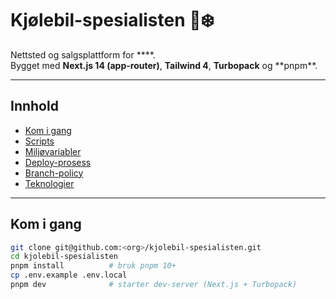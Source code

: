 # Kjølebil-spesialisten 🚚❄️

Nettsted og salgsplattform for \***\*.  
Bygget med **Next.js 14 (app-router)**, **Tailwind 4**, **Turbopack** og **pnpm\*\*.

---

## Innhold

- [Kom i gang](#kom-i-gang)
- [Scripts](#scripts)
- [Miljøvariabler](#miljøvariabler)
- [Deploy-prosess](#deploy-prosess)
- [Branch-policy](#branch-policy)
- [Teknologier](#teknologier)

---

## Kom i gang

```bash
git clone git@github.com:<org>/kjolebil-spesialisten.git
cd kjolebil-spesialisten
pnpm install          # bruk pnpm 10+
cp .env.example .env.local
pnpm dev              # starter dev-server (Next.js + Turbopack)
```

